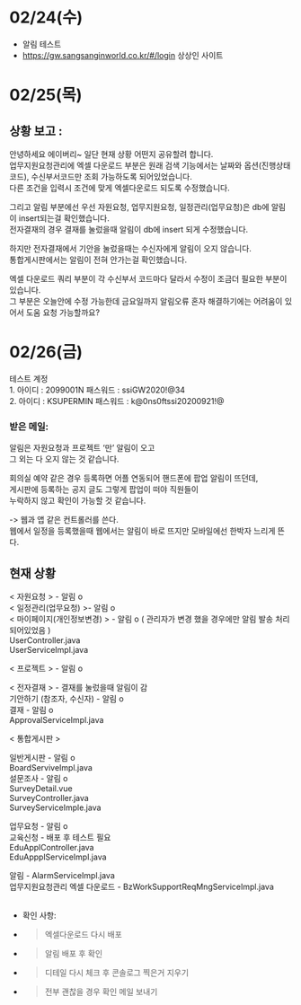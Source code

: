 02/24(수)
=============
- 알림 테스트
- https://gw.sangsanginworld.co.kr/#/login 상상인 사이트



02/25(목)
===============
## 상황 보고 :    
안녕하세요 에이버리~ 일단 현재 상황 어떤지 공유할려 합니다.   
업무지원요청관리에 엑셀 다운로드 부분은 원래 검색 기능에서는 날짜와 옵션(진행상태코드), 수신부서코드만 조회 가능하도록 되어있었습니다.   
다른 조건을 입력시 조건에 맞게 엑셀다운로드 되도록 수정했습니다.    
    
그리고 알림 부분에선 우선 자원요청, 업무지원요청, 일정관리(업무요청)은 db에 알림이 insert되는걸 확인했습니다.   
전자결재의 경우 결재를 눌렀을때 알림이 db에 insert 되게 수정했습니다.   
   
하지만 전자결재에서 기안을 눌렀을때는 수신자에게 알림이 오지 않습니다.   
통합게시판에서는 알림이 전혀 안가는걸 확인했습니다.   

엑셀 다운로드 쿼리 부분이 각 수신부서 코드마다 달라서 수정이 조금더 필요한 부분이 있습니다.     
그 부분은 오늘안에 수정 가능한데 금요일까지 알림오류 혼자 해결하기에는 어려움이 있어서 도움 요청 가능할까요?     
   
02/26(금)
==============

테스트 계정    
1.
아이디 : 2099001N 
패스워드 : ssiGW2020!@34   
2.
아이디 : KSUPERMIN
패스워드 : k@0ns0ftssi20200921!@   
   
### 받은 메일:    
알림은 자원요청과 프로젝트 ‘만’ 알림이 오고   
그 외는 다 오지 않는 것 같습니다.   
    
회의실 예약 같은 경우 등록하면 어플 연동되어 핸드폰에 팝업 알림이 뜨던데,   
게시판에 등록하는 공지 글도 그렇게 팝업이 떠야 직원들이    
누락하지 않고 확인이 가능할 것 같습니다.   

   
-> 웹과 앱 같은 컨트롤러를 쓴다.   
   웹에서 일정을 등록했을때 웹에서는 알림이 바로 뜨지만 
   모바일에선 한박자 느리게 뜬다.   


## 현재 상황   
< 자원요청 > - 알림 o   
< 일정관리(업무요청) >- 알림 o     
< 마이페이지(개인정보변경) > - 알림 o ( 관리자가 변경 했을 경우에만 알림 발송 처리 되어있었음 )        
                              UserController.java   
                              UserServiceImpl.java   

< 프로젝트 > - 알림 o       
         
< 전자결재 > - 결재를 눌렀을때 알림이 감      
               기안하기 (참조자, 수신자) - 알림 o     
               결재 - 알림 o   
               ApprovalServiceImpl.java   

      
< 통합게시판 >    
   
일반게시판 - 알림 o   
             BoardServiveImpl.java   
설문조사 - 알림 o     
           SurveyDetail.vue   
           SurveyController.java   
           SurveyServiceImple.java   
       
업무요청 - 알림 o      
교육신청 - 배포 후 테스트 필요     
           EduApplController.java      
           EduAppplServiceImpl.java   
   

   

알림 - AlarmServiceImpl.java   
업무지원요청관리 엑셀 다운로드 - BzWorkSupportReqMngServiceImpl.java    
<br>

- 확인 사항:   
- > 엑셀다운로드 다시 배포
- > 알림 배포 후 확인
- > 디테일 다시 체크 후 콘솔로그 찍은거 지우기 
- > 전부 괜찮을 경우 확인 메일 보내기 
    


   

